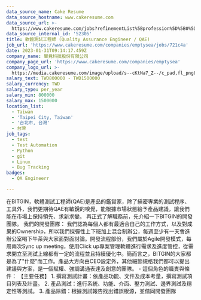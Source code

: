 ```yaml
---
data_source_name: Cake Resume
data_source_hostname: www.cakeresume.com
data_source_url: >-
  https://www.cakeresume.com/jobs?refinementList%5Bprofession%5D%5B0%5D=engineering_qa-engineer&refinementList%5Bsalary_currency%5D=TWD&range%5Bsalary_range%5D%5Bmin%5D=800096
data_source_internal_id: '52305'
title: 軟體測試工程師 (Quality Assurance Engineer / QAE)
job_url: 'https://www.cakeresume.com/companies/emptysea/jobs/721c4a'
date: 2023-01-31T09:14:17.459Z
company_name: 畢竟科技股份有限公司
company_page_url: 'https://www.cakeresume.com/companies/emptysea'
company_logo_url: >-
  https://media.cakeresume.com/image/upload/s--cKtNa7_Z--/c_pad,fl_png8,h_200,w_200/v1643361192/tcsszjcidx2hqnsprd0p.png
salary_text: TWD800000 - TWD1500000
salary_currency: TWD
salary_type: per_year
salary_min: 800000
salary_max: 1500000
location_list:
  - Taiwan
  - 'Taipei City, Taiwan'
  - '台北市, 台灣'
  - 台灣
job_tags:
  - test
  - Test Automation
  - Python
  - git
  - Linux
  - Bug Tracking
badges:
  - QA Engineerr

---
```


在BITGIN，軟體測試工程師(QAE)是產品的鑑賞家，除了縝密專業的測試程序、工具外，我們更期待QAE有敏銳的嗅覺，能根據市場狀態給予產品建議，讓我們能在市場上保持領先、求新求變。 再正式了解職務前，先介紹一下BITGIN的開發團隊。 我們的開發團隊： 我們認為每個人都有最適合自己的工作方式，以及對成果的Ownership，所以我們採彈性上下班加上混合制辦公，每週至少有一天會進辦公室喝下午茶與大家面對面討論。開發流程部份，我們屬於Agile開發模式，每周兩次Sync up meeting，使用Click up專案管理軟體進行需求及進度管控，從需求開立至測試上線都有一定的流程並且持續優化中。簡而言之，BITGIN的大家都是為了"什麼"而工作。產品大方向由CEO設定外，其他細節規格我們都可以提出建議與方案，是一個賦權、強調溝通表達及創意的團隊。 - 這個角色的職責與條件： 【主要任務】 1. 撰寫測試計畫：依產品功能、文件及成本考量，撰寫測試項目列表及計畫。 2. 產品測試：進行系統、功能、介面、壓力測試、邊界測試及穩定性等測試。 3. 產品除錯：根據測試報告找出錯誤根源，並偕同開發團隊